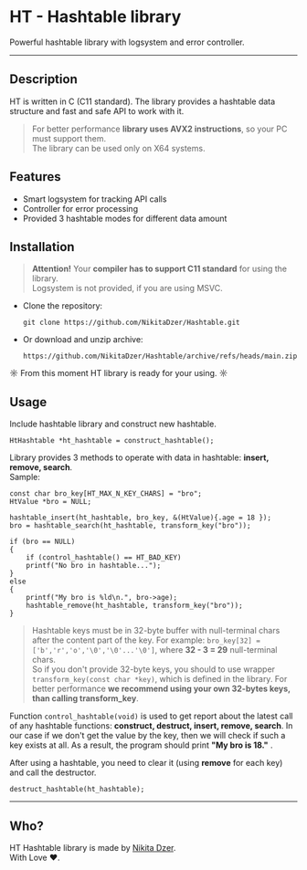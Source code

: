 # HT - Hashtable library

Powerful hashtable library with logsystem and error controller.
***
## Description
HT is written in C (C11 standard). The library provides a hashtable data structure and fast and safe API to work with it.
> For better performance **library uses AVX2 instructions**, so your PC must support them. <br> 
The library can be used only on X64 systems.

## Features
* Smart logsystem for tracking API calls
* Controller for error processing
* Provided 3 hashtable modes for different data amount

## Installation
> **Attention!**
Your **compiler has to support С11 standard** for using the library. <br>
Logsystem is not provided, if you are using MSVC.
* Clone the repository:

  `git clone https://github.com/NikitaDzer/Hashtable.git`
* Or download and unzip archive:

  `https://github.com/NikitaDzer/Hashtable/archive/refs/heads/main.zip`

☼ From this moment HT library is ready for your using. ☼


## Usage
Include hashtable library and construct new hashtable.

```HtHashtable *ht_hashtable = construct_hashtable();```

Library provides 3 methods to operate with data in hashtable: **insert, remove, search**. <br>
Sample:

```
const char bro_key[HT_MAX_N_KEY_CHARS] = "bro";
HtValue *bro = NULL;

hashtable_insert(ht_hashtable, bro_key, &(HtValue){.age = 18 });
bro = hashtable_search(ht_hashtable, transform_key("bro"));

if (bro == NULL)
{
    if (control_hashtable() == HT_BAD_KEY)
    printf("No bro in hashtable...");
}
else
{
    printf("My bro is %ld\n.", bro->age);
    hashtable_remove(ht_hashtable, transform_key("bro"));
}
```
> Hashtable keys must be in 32-byte buffer with null-terminal chars after the content part of the key.
For example: ```bro_key[32] = ['b','r','o','\0','\0'...'\0']```, where **32 - 3 = 29** null-terminal chars.
<br> So if you don't provide 32-byte keys, you should to use wrapper ```transform_key(const char *key)```, which is defined in the library.
For better performance **we recommend using your own 32-bytes keys, than calling transform_key**.

Function ```control_hashtable(void)``` is used to get report about the latest call of any hashtable functions: **construct, destruct, insert, remove, search**. In our case if we don't get the value by the key, then we will check if such a key exists at all. As a result, the program should print **"My bro is 18."** .

After using a hashtable, you need to clear it (using **remove** for each key) and call the destructor.

```destruct_hashtable(ht_hashtable);```

***
## Who? 
HT Hashtable library is made by [Nikita Dzer](https://vk.com/id188977770). <br>
With Love ♥.
